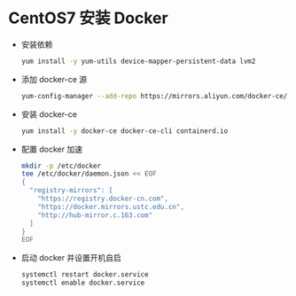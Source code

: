 # CentOS7 安装 Docker

- 安装依赖

  ```bash
  yum install -y yum-utils device-mapper-persistent-data lvm2
  ```

- 添加 docker-ce 源

  ```bash
  yum-config-manager --add-repo https://mirrors.aliyun.com/docker-ce/linux/centos/docker-ce.repo
  ```

- 安装 docker-ce

  ```bash
  yum install -y docker-ce docker-ce-cli containerd.io
  ```

- 配置 docker 加速

  ```bash
  mkdir -p /etc/docker
  tee /etc/docker/daemon.json << EOF
  {
    "registry-mirrors": [
      "https://registry.docker-cn.com",
      "https://docker.mirrors.ustc.edu.cn",
      "http://hub-mirror.c.163.com"
    ]
  }
  EOF
  ```

- 启动 docker 并设置开机自启

  ```bash
  systemctl restart docker.service
  systemctl enable docker.service
  ```

